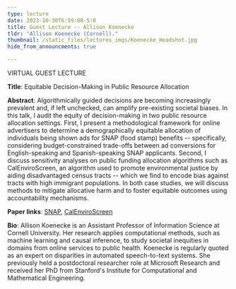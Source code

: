 ```yaml
---
type: lecture
date: 2023-10-30T6:59:00-5:0
title: Guest Lecture -- Allison Koenecke 
tldr: "Allison Koenecke (Cornell)."
thumbnail: /static_files/lectures_imgs/Koenecke_Headshot.jpg
hide_from_announcments: true

---
```

VIRTUAL GUEST LECTURE

**Title**: Equitable Decision-Making in Public Resource Allocation

**Abstract**: Algorithmically guided decisions are becoming increasingly prevalent and, if left unchecked, can amplify pre-existing societal biases. In this talk, I audit the equity of decision-making in two public resource allocation settings. First, I present a methodological framework for online advertisers to determine a demographically equitable allocation of individuals being shown ads for SNAP (food stamp) benefits -- specifically, considering budget-constrained trade-offs between ad conversions for English-speaking and Spanish-speaking SNAP applicants. Second, I discuss sensitivity analyses on public funding allocation algorithms such as CalEnviroScreen, an algorithm used to promote environmental justice by aiding disadvantaged census tracts -- which we find to encode bias against tracts with high immigrant populations. In both case studies, we will discuss methods to mitigate allocative harm and to foster equitable outcomes using accountability mechanisms.

**Paper links**: [SNAP](https://ojs.aaai.org/index.php/ICWSM/article/view/22163), [CalEnviroScreen](https://arxiv.org/abs/2304.05603)

**Bio**: Allison Koenecke is an Assistant Professor of Information Science at Cornell University. Her research applies computational methods, such as machine learning and causal inference, to study societal inequities in domains from online services to public health. Koenecke is regularly quoted as an expert on disparities in automated speech-to-text systems. She previously held a postdoctoral researcher role at Microsoft Research and received her PhD from Stanford's Institute for Computational and Mathematical Engineering.
